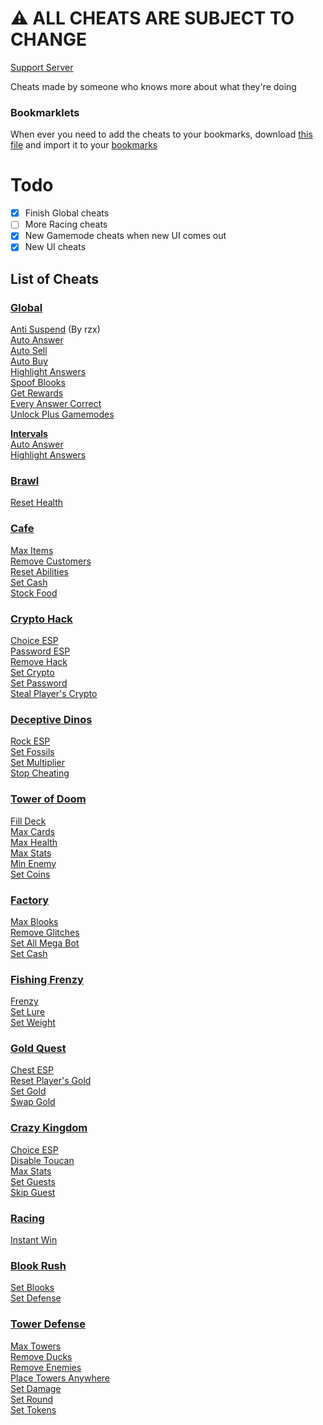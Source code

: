 # ⚠️ ALL CHEATS ARE SUBJECT TO CHANGE
[Support Server](https://discord.gg/QerPBatcca)

Cheats made by someone who knows more about what they're doing

### Bookmarklets
When ever you need to add the cheats to your bookmarks, download [this file](obfuscated/Bookmarklets.html) and import it to your [bookmarks](chrome://bookmarks)

# Todo

- [x] Finish Global cheats
- [ ] More Racing cheats
- [X] New Gamemode cheats when new UI comes out
- [x] New UI cheats

## List of Cheats
### [Global](obfuscated/global/)
[Anti Suspend](obfuscated/global/antiSuspend.js) (By rzx)<br>
[Auto Answer](obfuscated/global/autoAnswer.js)<br>
[Auto Sell](obfuscated/global/autoSell.js)<br>
[Auto Buy](obfuscated/global/autoBuy.js)<br>
[Highlight Answers](obfuscated/global/highlightAnswers.js)<br>
[Spoof Blooks](obfuscated/global/spoofBlooks.js)<br>
[Get Rewards](obfuscated/global/getRewards.js)<br>
[Every Answer Correct](obfuscated/global/everyAnswerCorrect.js)<br>
[Unlock Plus Gamemodes](obfuscated/global/unlockPlusGamemodes.js)<br>

**[Intervals](obfuscated/global/intervals/)**<br>
[Auto Answer](obfuscated/global/intervals/autoAnswer.js)<br>
[Highlight Answers](obfuscated/global/intervals/highlightAnswers.js)<br>
### [Brawl](obfuscated/brawl/)
[Reset Health](obfuscated/brawl/resetHealth.js)<br>
### [Cafe](obfuscated/cafe/)
[Max Items](obfuscated/cafe/maxItems.js)<br>
[Remove Customers](obfuscated/cafe/removeCustomers.js)<br>
[Reset Abilities](obfuscated/cafe/resetAbilities.js)<br>
[Set Cash](obfuscated/cafe/setCash.js)<br>
[Stock Food](obfuscated/cafe/stockFood.js)<br>
### [Crypto Hack](obfuscated/crypto/)
[Choice ESP](obfuscated/crypto/choiceESP.js)<br>
[Password ESP](obfuscated/crypto/passwordESP.js)<br>
[Remove Hack](obfuscated/crypto/removeHack.js)<br>
[Set Crypto](obfuscated/crypto/setCrypto.js)<br>
[Set Password](obfuscated/crypto/setPassword.js)<br>
[Steal Player's Crypto](obfuscated/crypto/stealPlayersCrypto.js)<br>
### [Deceptive Dinos](obfuscated/dinos/)
[Rock ESP](obfuscated/dinos/rockESP.js)<br>
[Set Fossils](obfuscated/dinos/setFossils.js)<br>
[Set Multiplier](obfuscated/dinos/setMultiplier.js)<br>
[Stop Cheating](obfuscated/dinos/stopCheating.js)<br>
### [Tower of Doom](obfuscated/doom/)
[Fill Deck](obfuscated/doom/fillDeck.js)<br>
[Max Cards](obfuscated/doom/maxCards.js)<br>
[Max Health](obfuscated/doom/maxHealth.js)<br>
[Max Stats](obfuscated/doom/maxStats.js)<br>
[Min Enemy](obfuscated/doom/minEnemy.js)<br>
[Set Coins](obfuscated/doom/setCoins.js)<br>
### [Factory](obfuscated/factory/)
[Max Blooks](obfuscated/factory/maxBlooks.js)<br>
[Remove Glitches](obfuscated/factory/removeGlitches.js)<br>
[Set All Mega Bot](obfuscated/factory/setAllMegaBot.js)<br>
[Set Cash](obfuscated/factory/setCash.js)<br>
### [Fishing Frenzy](obfuscated/fishing/)
[Frenzy](obfuscated/fishing/frenzy.js)<br>
[Set Lure](obfuscated/fishing/setLure.js)<br>
[Set Weight](obfuscated/fishing/setWeight.js)<br>
### [Gold Quest](obfuscated/gold/)
[Chest ESP](obfuscated/gold/chestESP.js)<br>
[Reset Player's Gold](obfuscated/gold/resetPlayersGold.js)<br>
[Set Gold](obfuscated/gold/setGold.js)<br>
[Swap Gold](obfuscated/gold/swapGold.js)<br>
### [Crazy Kingdom](obfuscated/kingdom/)
[Choice ESP](obfuscated/kingdom/choiceESP.js)<br>
[Disable Toucan](obfuscated/kingdom/disableToucan.js)<br>
[Max Stats](obfuscated/kingdom/maxStats.js)<br>
[Set Guests](obfuscated/kingdom/setGuests.js)<br>
[Skip Guest](obfuscated/kingdom/skipGuest.js)<br>
### [Racing](obfuscated/racing/)
[Instant Win](obfuscated/racing/instantWin.js)<br>
### [Blook Rush](obfuscated/rush/)
[Set Blooks](obfuscated/rush/setBlooks.js)<br>
[Set Defense](obfuscated/rush/setDefense.js)<br>
### [Tower Defense](obfuscated/tower-defense/)
[Max Towers](obfuscated/tower-defense/maxTowers.js)<br>
[Remove Ducks](obfuscated/tower-defense/removeDucks.js)<br>
[Remove Enemies](obfuscated/tower-defense/removeEnemies.js)<br>
[Place Towers Anywhere](obfuscated/tower-defense/removeObsticles.js)<br>
[Set Damage](obfuscated/tower-defense/setDmg.js)<br>
[Set Round](obfuscated/tower-defense/setRound.js)<br>
[Set Tokens](obfuscated/tower-defense/setTokens.js)<br>
